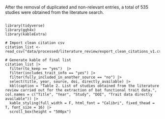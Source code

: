 After the removal of duplicated and non-relevant entries, a total of 535 studies were obtained from the literature search.

```{r Literature review list, echo=FALSE, message=FALSE, warning=FALSE, tidy=FALSE}

library(tidyverse)
library(ggh4x)
library(kableExtra)

# Import clean citation csv
citation_list <- read_csv("data/processed/literature_review/export_clean_citations_v1.csv")

# Generate kable of final list
citation_list |>
  filter(to_keep == "yes")  |>
  filter(includes_trait_info == "yes") |>
  filter(fully_included_in_another_source == "no") |>
  select(title, year, source, doi, directly_available) |>
  kbl(caption = "Table 2. List of studies obtained from the literature review carried out for the extraction of bat functional trait data.", col.names = c("Title", "Year", "Study", "DOI", "Trait data directly available")) |>
  kable_styling(full_width = F, html_font = "Calibri", fixed_thead = T, font_size = 16) |>
  scroll_box(height = "500px")

```

<br> <br>
